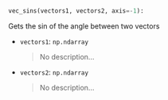 <a id="McUtils.Numputils.VectorOps.vec_sins">&nbsp;</a>
```python
vec_sins(vectors1, vectors2, axis=-1): 
```
Gets the sin of the angle between two vectors
- `vectors1`: `np.ndarray`
    >No description...
- `vectors2`: `np.ndarray`
    >No description...

